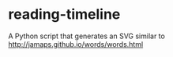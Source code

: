 # reading-timeline
A Python script that generates an SVG similar to http://jamaps.github.io/words/words.html
